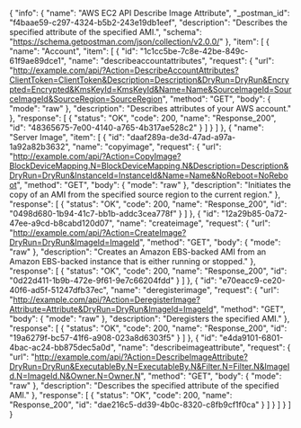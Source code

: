 {
  "info": {
    "name": "AWS EC2 API Describe Image Attribute",
    "_postman_id": "f4baae59-c297-4324-b5b2-243e19db1eef",
    "description": "Describes the specified attribute of the specified AMI.",
    "schema": "https://schema.getpostman.com/json/collection/v2.0.0/"
  },
  "item": [
    {
      "name": "Account",
      "item": [
        {
          "id": "1c1cc5be-7c8e-42be-849c-61f9ae89dce1",
          "name": "describeaccountattributes",
          "request": {
            "url": "http://example.com/api/?Action=DescribeAccountAttributes?ClientToken=ClientToken&Description=Description&DryRun=DryRun&Encrypted=Encrypted&KmsKeyId=KmsKeyId&Name=Name&SourceImageId=SourceImageId&SourceRegion=SourceRegion",
            "method": "GET",
            "body": {
              "mode": "raw"
            },
            "description": "Describes attributes of your AWS account."
          },
          "response": [
            {
              "status": "OK",
              "code": 200,
              "name": "Response_200",
              "id": "48365675-7e00-4140-a765-4b317ae528c2"
            }
          ]
        }
      ]
    },
    {
      "name": "Server Image",
      "item": [
        {
          "id": "daaf289a-de3d-47ad-a97a-1a92a82b3632",
          "name": "copyimage",
          "request": {
            "url": "http://example.com/api/?Action=CopyImage?BlockDeviceMapping.N=BlockDeviceMapping.N&Description=Description&DryRun=DryRun&InstanceId=InstanceId&Name=Name&NoReboot=NoReboot",
            "method": "GET",
            "body": {
              "mode": "raw"
            },
            "description": "Initiates the copy of an AMI from the specified source region to the current region."
          },
          "response": [
            {
              "status": "OK",
              "code": 200,
              "name": "Response_200",
              "id": "0498d680-1b94-41c7-bb1b-addc3cea778f"
            }
          ]
        },
        {
          "id": "12a29b85-0a72-47ee-a9cd-b8cabd120d07",
          "name": "createimage",
          "request": {
            "url": "http://example.com/api/?Action=CreateImage?DryRun=DryRun&ImageId=ImageId",
            "method": "GET",
            "body": {
              "mode": "raw"
            },
            "description": "Creates an Amazon EBS-backed AMI from an Amazon EBS-backed instance that is either running or stopped."
          },
          "response": [
            {
              "status": "OK",
              "code": 200,
              "name": "Response_200",
              "id": "0d22d411-1b9b-472e-9f61-9e7c66204fdd"
            }
          ]
        },
        {
          "id": "e70eacc9-ce20-40f6-ad5f-51247dfb37ec",
          "name": "deregisterimage",
          "request": {
            "url": "http://example.com/api/?Action=DeregisterImage?Attribute=Attribute&DryRun=DryRun&ImageId=ImageId",
            "method": "GET",
            "body": {
              "mode": "raw"
            },
            "description": "Deregisters the specified AMI."
          },
          "response": [
            {
              "status": "OK",
              "code": 200,
              "name": "Response_200",
              "id": "19a6279f-bc57-41f6-a908-023a8d6303f5"
            }
          ]
        },
        {
          "id": "e4da9101-6801-4bac-ac24-bb875dec5a0d",
          "name": "describeimageattribute",
          "request": {
            "url": "http://example.com/api/?Action=DescribeImageAttribute?DryRun=DryRun&ExecutableBy.N=ExecutableBy.N&Filter.N=Filter.N&ImageId.N=ImageId.N&Owner.N=Owner.N",
            "method": "GET",
            "body": {
              "mode": "raw"
            },
            "description": "Describes the specified attribute of the specified AMI."
          },
          "response": [
            {
              "status": "OK",
              "code": 200,
              "name": "Response_200",
              "id": "dae216c5-dd39-4b0c-8320-c8fb9cf1f0ca"
            }
          ]
        }
      ]
    }
  ]
}